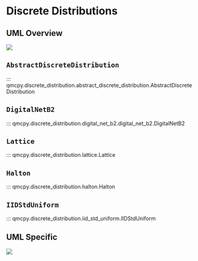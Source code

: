 # Discrete Distributions

## UML Overview

![](./umls/discrete_distribution_overview.svg)

## `AbstractDiscreteDistribution`

::: qmcpy.discrete_distribution.abstract_discrete_distribution.AbstractDiscreteDistribution

## `DigitalNetB2`

::: qmcpy.discrete_distribution.digital_net_b2.digital_net_b2.DigitalNetB2

## `Lattice`

::: qmcpy.discrete_distribution.lattice.Lattice

## `Halton`

::: qmcpy.discrete_distribution.halton.Halton

## `IIDStdUniform`

::: qmcpy.discrete_distribution.iid_std_uniform.IIDStdUniform

## UML Specific

![](./umls/discrete_distribution_specific.svg)
